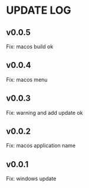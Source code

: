 # UPDATE LOG

## v0.0.5

Fix: macos build ok

## v0.0.4

Fix: macos menu

## v0.0.3

Fix: warning and add update ok

## v0.0.2

Fix: macos application name

## v0.0.1

Fix: windows update

